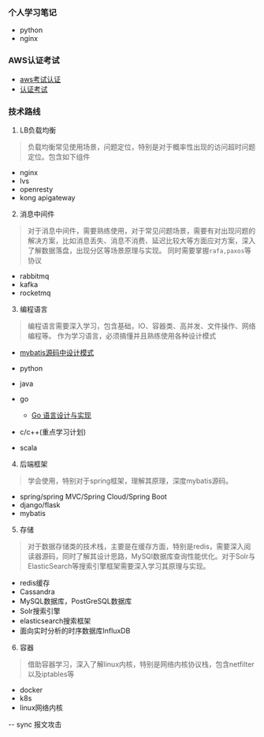 ### 个人学习笔记
- python
- nginx
### AWS认证考试
- [aws考试认证](https://www.briefmenow.org/amazon/)
- [认证考试](https://www.jianshu.com/p/739ec17c16fa)

### 技术路线
1. LB负载均衡
> 负载均衡常见使用场景，问题定位，特别是对于概率性出现的访问超时问题定位。包含如下组件
- nginx
- lvs
- openresty
- kong apigateway
2. 消息中间件
> 对于消息中间件，需要熟练使用，对于常见问题场景，需要有对出现问题的解决方案，比如消息丢失、消息不消费、延迟比较大等方面应对方案，深入了解数据落盘，出现分区等场景原理与实现。
同时需要掌握```rafa,paxos```等协议
- rabbitmq
- kafka
- rocketmq
3. 编程语言
> 编程语言需要深入学习，包含基础，IO、容器类、高并发、文件操作、网络编程等。 作为学习语言，必须搞懂并且熟练使用各种设计模式
  
  - [mybatis源码中设计模式](http://www.crazyant.net/2022.html)

- python
- java
- go
  - [Go 语言设计与实现](https://draveness.me/golang/)
- c/c++(重点学习计划)
- scala

4. 后端框架
> 学会使用，特别对于spring框架，理解其原理，深度mybatis源码。

- spring/spring MVC/Spring Cloud/Spring Boot
- django/flask
- mybatis

5. 存储
> 对于数据存储类的技术栈，主要是在缓存方面，特别是redis，需要深入阅读器源码，同时了解其设计思路，MySQl数据库查询性能优化。对于Solr与ElasticSearch等搜索引擎框架需要深入学习其原理与实现。
- redis缓存
- Cassandra
- MySQL数据库，PostGreSQL数据库
- Solr搜索引擎
- elasticsearch搜索框架
- 面向实时分析的时序数据库InfluxDB

6. 容器
> 借助容器学习，深入了解linux内核，特别是网络内核协议栈，包含netfilter以及iptables等
- docker
- k8s
- linux网络内核

-- sync 报文攻击